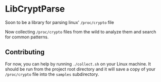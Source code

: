LibCryptParse
=============
Soon to be a library for parsing linux' `/proc/crypto` file

Now collecting `/proc/crypto` files from the wild to analyze them and search for
common patterns.

Contributing
------------
For now, you can help by running `./collect.sh` on your Linux machine. It should
be run from the project root directory and it will save a copy of your
`/proc/crypto` file into the `samples` subdirectory.

